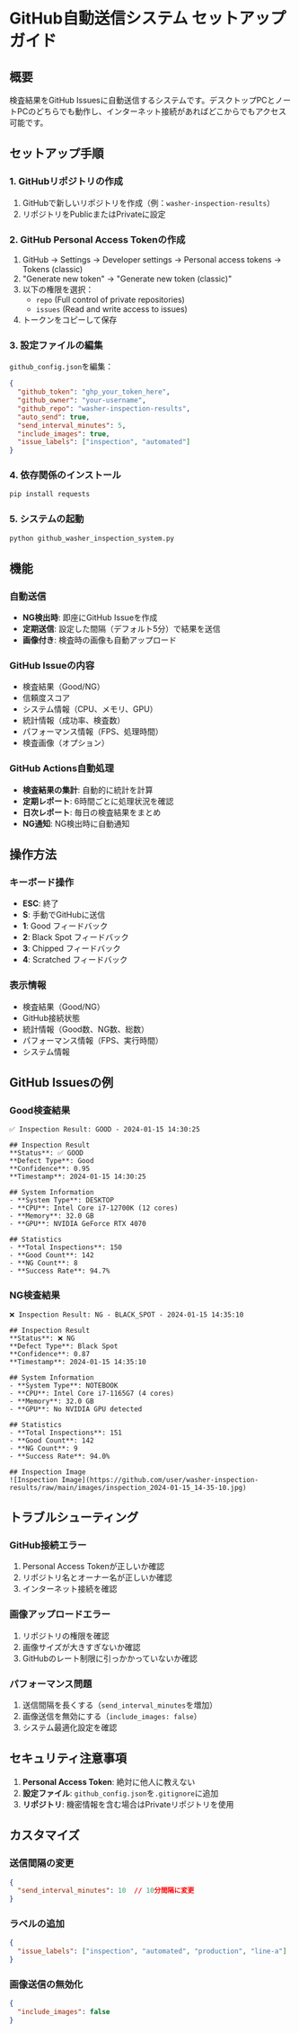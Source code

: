 # GitHub自動送信システム セットアップガイド

## 概要
検査結果をGitHub Issuesに自動送信するシステムです。デスクトップPCとノートPCのどちらでも動作し、インターネット接続があればどこからでもアクセス可能です。

## セットアップ手順

### 1. GitHubリポジトリの作成
1. GitHubで新しいリポジトリを作成（例：`washer-inspection-results`）
2. リポジトリをPublicまたはPrivateに設定

### 2. GitHub Personal Access Tokenの作成
1. GitHub → Settings → Developer settings → Personal access tokens → Tokens (classic)
2. "Generate new token" → "Generate new token (classic)"
3. 以下の権限を選択：
   - `repo` (Full control of private repositories)
   - `issues` (Read and write access to issues)
4. トークンをコピーして保存

### 3. 設定ファイルの編集
`github_config.json`を編集：
```json
{
  "github_token": "ghp_your_token_here",
  "github_owner": "your-username",
  "github_repo": "washer-inspection-results",
  "auto_send": true,
  "send_interval_minutes": 5,
  "include_images": true,
  "issue_labels": ["inspection", "automated"]
}
```

### 4. 依存関係のインストール
```bash
pip install requests
```

### 5. システムの起動
```bash
python github_washer_inspection_system.py
```

## 機能

### 自動送信
- **NG検出時**: 即座にGitHub Issueを作成
- **定期送信**: 設定した間隔（デフォルト5分）で結果を送信
- **画像付き**: 検査時の画像も自動アップロード

### GitHub Issueの内容
- 検査結果（Good/NG）
- 信頼度スコア
- システム情報（CPU、メモリ、GPU）
- 統計情報（成功率、検査数）
- パフォーマンス情報（FPS、処理時間）
- 検査画像（オプション）

### GitHub Actions自動処理
- **検査結果の集計**: 自動的に統計を計算
- **定期レポート**: 6時間ごとに処理状況を確認
- **日次レポート**: 毎日の検査結果をまとめ
- **NG通知**: NG検出時に自動通知

## 操作方法

### キーボード操作
- **ESC**: 終了
- **S**: 手動でGitHubに送信
- **1**: Good フィードバック
- **2**: Black Spot フィードバック
- **3**: Chipped フィードバック
- **4**: Scratched フィードバック

### 表示情報
- 検査結果（Good/NG）
- GitHub接続状態
- 統計情報（Good数、NG数、総数）
- パフォーマンス情報（FPS、実行時間）
- システム情報

## GitHub Issuesの例

### Good検査結果
```
✅ Inspection Result: GOOD - 2024-01-15 14:30:25

## Inspection Result
**Status**: ✅ GOOD
**Defect Type**: Good
**Confidence**: 0.95
**Timestamp**: 2024-01-15 14:30:25

## System Information
- **System Type**: DESKTOP
- **CPU**: Intel Core i7-12700K (12 cores)
- **Memory**: 32.0 GB
- **GPU**: NVIDIA GeForce RTX 4070

## Statistics
- **Total Inspections**: 150
- **Good Count**: 142
- **NG Count**: 8
- **Success Rate**: 94.7%
```

### NG検査結果
```
❌ Inspection Result: NG - BLACK_SPOT - 2024-01-15 14:35:10

## Inspection Result
**Status**: ❌ NG
**Defect Type**: Black Spot
**Confidence**: 0.87
**Timestamp**: 2024-01-15 14:35:10

## System Information
- **System Type**: NOTEBOOK
- **CPU**: Intel Core i7-1165G7 (4 cores)
- **Memory**: 32.0 GB
- **GPU**: No NVIDIA GPU detected

## Statistics
- **Total Inspections**: 151
- **Good Count**: 142
- **NG Count**: 9
- **Success Rate**: 94.0%

## Inspection Image
![Inspection Image](https://github.com/user/washer-inspection-results/raw/main/images/inspection_2024-01-15_14-35-10.jpg)
```

## トラブルシューティング

### GitHub接続エラー
1. Personal Access Tokenが正しいか確認
2. リポジトリ名とオーナー名が正しいか確認
3. インターネット接続を確認

### 画像アップロードエラー
1. リポジトリの権限を確認
2. 画像サイズが大きすぎないか確認
3. GitHubのレート制限に引っかかっていないか確認

### パフォーマンス問題
1. 送信間隔を長くする（`send_interval_minutes`を増加）
2. 画像送信を無効にする（`include_images: false`）
3. システム最適化設定を確認

## セキュリティ注意事項

1. **Personal Access Token**: 絶対に他人に教えない
2. **設定ファイル**: `github_config.json`を`.gitignore`に追加
3. **リポジトリ**: 機密情報を含む場合はPrivateリポジトリを使用

## カスタマイズ

### 送信間隔の変更
```json
{
  "send_interval_minutes": 10  // 10分間隔に変更
}
```

### ラベルの追加
```json
{
  "issue_labels": ["inspection", "automated", "production", "line-a"]
}
```

### 画像送信の無効化
```json
{
  "include_images": false
}
```
